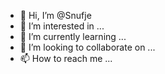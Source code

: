- 👋 Hi, I’m @Snufje
- 👀 I’m interested in ...
- 🌱 I’m currently learning ...
- 💞️ I’m looking to collaborate on ...
- 📫 How to reach me ...

<!---
Snufje/Snufje is a ✨ special ✨ repository because its `README.md` (this file) appears on your GitHub profile.
You can click the Preview link to take a look at your changes.
--->
